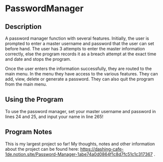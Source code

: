 # PasswordManager
## Description
A password manager function with several features. Initially, the user is prompted to enter a master username and password that the user can set before hand. The user has 3 attempts to enter the master information correctly, else the program records it as a breach attempt at the exact time and date and stops the program.

Once the user enters the information successfully, they are routed to the main menu. In the menu they have access to the various features. They can add, view, delete or generate a password. They can also quit the program from the main menu.

## Using the Program
To use the password manager, set your master username and password in lines 24 and 25, and input your name in line 265!

## Program Notes
This is my largest project so far! My thoughts, notes and other information about the project can be found here: https://dashing-cafe-1de.notion.site/Password-Manager-1abe74a0d0864f1c8d7fc51c1c317367 .
